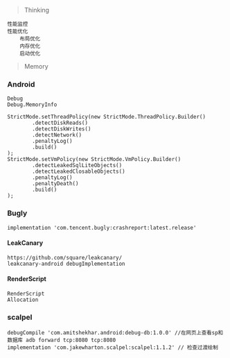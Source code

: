 > Thinking

```
性能监控
性能优化
    布局优化
    内存优化
    启动优化
```

> Memory

### Android

```
Debug
Debug.MemoryInfo

StrictMode.setThreadPolicy(new StrictMode.ThreadPolicy.Builder()
        .detectDiskReads()
        .detectDiskWrites()
        .detectNetwork()
        .penaltyLog()
        .build()
);
StrictMode.setVmPolicy(new StrictMode.VmPolicy.Builder()
        .detectLeakedSqlLiteObjects()
        .detectLeakedClosableObjects()
        .penaltyLog()
        .penaltyDeath()
        .build()
);
```



### Bugly

```
implementation 'com.tencent.bugly:crashreport:latest.release'
```

#### LeakCanary

```
https://github.com/square/leakcanary/
leakcanary-android debugImplementation

```

#### RenderScript

```
RenderScript
Allocation
```

### scalpel

```
debugCompile 'com.amitshekhar.android:debug-db:1.0.0' //在网页上查看sp和数据库 adb forward tcp:8080 tcp:8080
implementation 'com.jakewharton.scalpel:scalpel:1.1.2' // 检查过渡绘制



```

